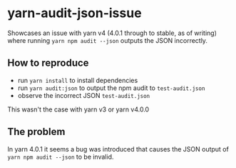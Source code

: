 # yarn-audit-json-issue

Showcases an issue with yarn v4 (4.0.1 through to stable, as of writing) where running `yarn npm audit --json` outputs the JSON incorrectly.

## How to reproduce

* run `yarn install` to install dependencies
* run `yarn audit:json` to output the npm audit to `test-audit.json`
* observe the incorrect JSON `test-audit.json`

This wasn't the case with yarn v3 or yarn v4.0.0

## The problem

In yarn 4.0.1 it seems a bug was introduced that causes the JSON output of `yarn npm audit --json` to be invalid.



